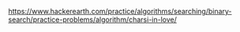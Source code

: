 https://www.hackerearth.com/practice/algorithms/searching/binary-search/practice-problems/algorithm/charsi-in-love/
